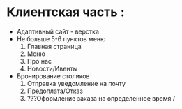 # Клиентская часть :

*  Адаптивный сайт - верстка
*  Не больше 5-6 пунктов меню
    1. Главная страница
    2. Меню
    3. Про нас
    4. Новости/Ивенты
*  Бронирование столиков
    1. Отправка уведомление на почту
    2. Предоплата/Отказ
    3. ???Оформление заказа на определенное время
    /
